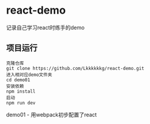 # react-demo
记录自己学习react时练手的demo

## 项目运行
```
克隆仓库
git clone https://github.com/Lkkkkkkg/react-demo.git
进入相对应demo文件夹
cd demo01
安装依赖
npm install
启动
npm run dev 
```

demo01 - 用webpack初步配置了react
